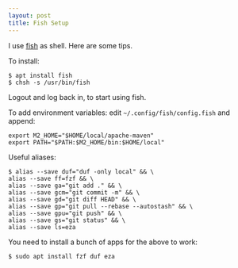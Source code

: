 ```yaml
---
layout: post
title: Fish Setup
---
```


I use [fish](https://fishshell.com/) as shell. Here are some tips.

To install:
```fish
$ apt install fish
$ chsh -s /usr/bin/fish
```
Logout and log back in, to start using fish.

To add environment variables: edit `~/.config/fish/config.fish`
and append:
```fish
export M2_HOME="$HOME/local/apache-maven"
export PATH="$PATH:$M2_HOME/bin:$HOME/local"
```

Useful aliases:
```fish
$ alias --save duf="duf -only local" && \
alias --save ff=fzf && \
alias --save ga="git add ." && \
alias --save gcm="git commit -m" && \
alias --save gd="git diff HEAD" && \
alias --save gp="git pull --rebase --autostash" && \
alias --save gpu="git push" && \
alias --save gs="git status" && \
alias --save ls=eza
```
You need to install a bunch of apps for the above to work:
```bash
$ sudo apt install fzf duf eza
```
